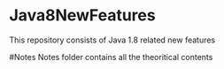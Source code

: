 # Java8NewFeatures
This repository consists of Java 1.8 related new features

#Notes
Notes folder contains all the theoritical contents

